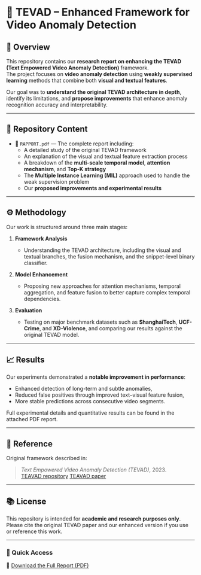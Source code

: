 # 🚀 TEVAD – Enhanced Framework for Video Anomaly Detection

## 🧠 Overview
This repository contains our **research report on enhancing the TEVAD (Text Empowered Video Anomaly Detection)** framework.  
The project focuses on **video anomaly detection** using **weakly supervised learning** methods that combine both **visual and textual features**.

Our goal was to **understand the original TEVAD architecture in depth**, identify its limitations, and **propose improvements** that enhance anomaly recognition accuracy and interpretability.

---

## 🧩 Repository Content
- 📄 `RAPPORT.pdf` — The complete report including:
  - A detailed study of the original TEVAD framework  
  - An explanation of the visual and textual feature extraction process  
  - A breakdown of the **multi-scale temporal model**, **attention mechanism**, and **Top-K strategy**  
  - The **Multiple Instance Learning (MIL)** approach used to handle the weak supervision problem  
  - Our **proposed improvements and experimental results**

---

## ⚙️ Methodology
Our work is structured around three main stages:

1. **Framework Analysis**  
   - Understanding the TEVAD architecture, including the visual and textual branches, the fusion mechanism, and the snippet-level binary classifier.  

2. **Model Enhancement**  
   - Proposing new approaches for attention mechanisms, temporal aggregation, and feature fusion to better capture complex temporal dependencies.  

3. **Evaluation**  
   - Testing on major benchmark datasets such as **ShanghaiTech**, **UCF-Crime**, and **XD-Violence**, and comparing our results against the original TEVAD model.

---

## 📈 Results
Our experiments demonstrated a **notable improvement in performance**:
- Enhanced detection of long-term and subtle anomalies,  
- Reduced false positives through improved text–visual feature fusion,  
- More stable predictions across consecutive video segments.

Full experimental details and quantitative results can be found in the attached PDF report.

---

## 🧾 Reference
Original framework described in:  
> *Text Empowered Video Anomaly Detection (TEVAD)*, 2023.  
> [TEAVAD repository](https://github.com/coranholmes/TEVAD)
> [TEAVAD paper](https://openaccess.thecvf.com/content/CVPR2023W/O-DRUM/papers/Chen_TEVAD_Improved_Video_Anomaly_Detection_With_Captions_CVPRW_2023_paper.pdf)

---

## 📚 License
This repository is intended for **academic and research purposes only**.  
Please cite the original TEVAD paper and our enhanced version if you use or reference this work.

---

### 🔗 Quick Access
📄 [Download the Full Report (PDF)](./RAPPORT.pdf)
